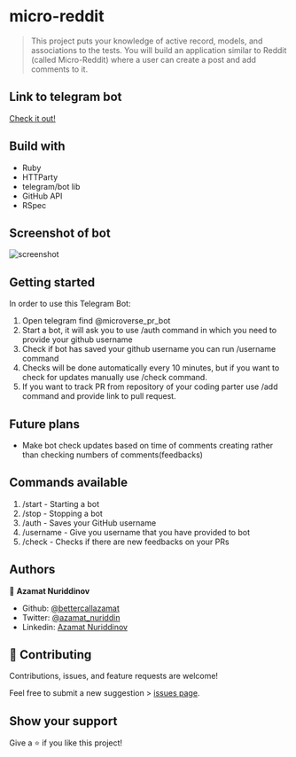 # micro-reddit
> This project puts your knowledge of active record, models, and associations to the tests. You will build an application similar to Reddit (called Micro-Reddit) where a user can create a post and add comments to it.

## Link to telegram bot
[Check it out!](https://t.me/microverse_pr_bot)

## Build with
- Ruby
- HTTParty
- telegram/bot lib
- GitHub API
- RSpec

## Screenshot of bot
![screenshot](./screenshot.png)

## Getting started
In order to use this Telegram Bot:

1. Open telegram find @microverse_pr_bot
2. Start a bot, it will ask you to use /auth command in which you need to provide your github username
3. Check if bot has saved your github username you can run /username command
4. Checks will be done automatically every 10 minutes, but if you want to check for updates manually use /check command. 
5. If you want to track PR from repository of your coding parter use /add command and provide link to pull request.

## Future plans
- Make bot check updates based on time of comments creating rather than checking numbers of comments(feedbacks)

## Commands available
1. /start - Starting a bot
2. /stop - Stopping a bot
3. /auth - Saves your GitHub username
4. /username - Give you username that you have provided to bot
6. /check - Checks if there are new feedbacks on your PRs

## Authors

👤 **Azamat Nuriddinov**

- Github: [@bettercallazamat](https://github.com/bettercallazamat)
- Twitter: [@azamat_nuriddin](https://twitter.com/azamat_nuriddin)
- Linkedin: [Azamat Nuriddinov](https://www.linkedin.com/in/azamat-nuriddinov-57579868)

## 🤝 Contributing

Contributions, issues, and feature requests are welcome!

Feel free to submit a new suggestion > [issues page](issues/).

## Show your support

Give a ⭐️ if you like this project!
